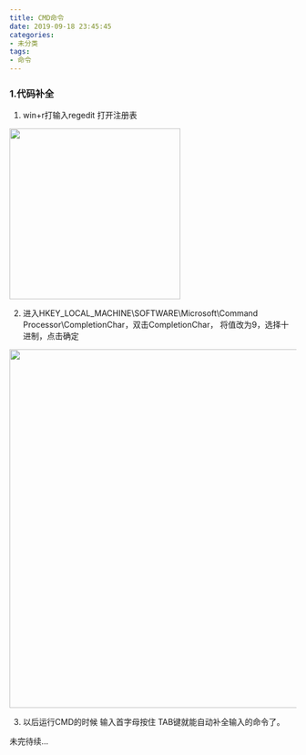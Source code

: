 ```yaml
---
title: CMD命令
date: 2019-09-18 23:45:45
categories:
- 未分类
tags:
- 命令
---
```

### 1.代码补全
1. win+r打输入regedit 打开注册表
<img src="https://img2018.cnblogs.com/blog/1351916/201907/1351916-20190730230515541-1255840934.png" heigh="200" width="300">

2. 进入HKEY_LOCAL_MACHINE\SOFTWARE\Microsoft\Command Processor\CompletionChar，双击CompletionChar， 将值改为9，选择十进制，点击确定
<img src="https://img2018.cnblogs.com/blog/1351916/201907/1351916-20190730232124698-280245012.png" heigh="490" width="630">

3. 以后运行CMD的时候 输入首字母按住 TAB键就能自动补全输入的命令了。

未完待续...